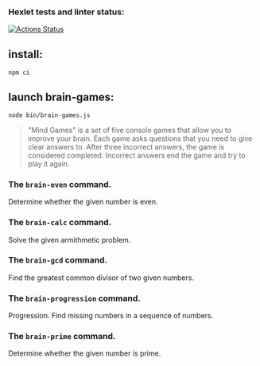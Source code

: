 ### Hexlet tests and linter status:
[![Actions Status](https://github.com/acidmange/frontend-project-lvl1/actions/workflows/hexlet-check.yml/badge.svg)](https://github.com/acidmange/frontend-project-lvl1/actions)

## install: 
	npm ci
## launch brain-games:
	node bin/brain-games.js

> "Mind Games" is a set of five console games that allow you to improve your brain. Each game asks questions that you need to give clear answers to. After three incorrect answers, the game is considered completed. Incorrect answers end the game and try to play it again.

### The `brain-even` command.
  Determine whether the given number is even.
### The `brain-calc` command. 
  Solve the given armithmetic problem.
### The `brain-gcd` command. 
  Find the greatest common divisor of two given numbers.
### The `brain-progression` command. 
  Progression. Find missing numbers in a sequence of numbers.
### The `brain-prime` command. 
  Determine whether the given number is prime.

